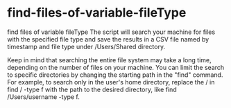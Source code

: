 # find-files-of-variable-fileType
find files of variable fileType
The script will search your machine for files with the specified file type and save the results in a CSV file named by timestamp and file type under /Users/Shared directory.

Keep in mind that searching the entire file system may take a long time, depending on the number of files on your machine. You can limit the search to specific directories by changing the starting path in the "find" command. For example, to search only in the user's home directory, replace the / in find / -type f with the path to the desired directory, like find /Users/username -type f.
